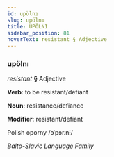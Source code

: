 ```yaml
---
id: upölnı
slug: upölnı
title: UPÖLNI
sidebar_position: 81
hoverText: resistant § Adjective
---
```


### upölnı

*resistant* **§** Adjective

**Verb**: to be resistant/defiant

**Noun**: resistance/defiance

**Modifier**: resistant/defiant

Polish oporny /ɔˈpɔr.nɨ/

*Balto-Slavic Language Family*